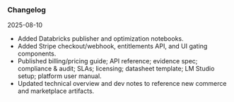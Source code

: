 ### Changelog

2025-08-10
- Added Databricks publisher and optimization notebooks.
- Added Stripe checkout/webhook, entitlements API, and UI gating components.
- Published billing/pricing guide; API reference; evidence spec; compliance & audit; SLAs; licensing; datasheet template; LM Studio setup; platform user manual.
- Updated technical overview and dev notes to reference new commerce and marketplace artifacts.


